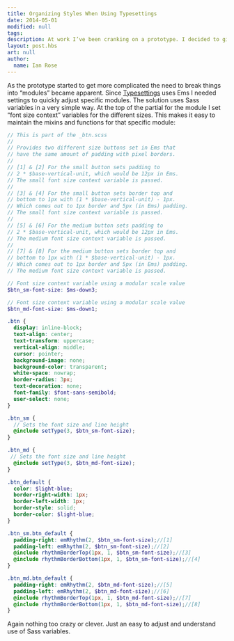 ```yaml
---
title: Organizing Styles When Using Typesettings
date: 2014-05-01
modified: null
tags:
description: At work I’ve been cranking on a prototype. I decided to give a Typesettings a go in more of a production setting that required designing in the browser. Overall the experience has been pretty good.
layout: post.hbs
art: null
author:
  name: Ian Rose
---
```


As the prototype started to get more complicated the need to break things into “modules” became apparent. Since [Typesettings](http://typesettings.io) uses Ems I needed settings to quickly adjust specific modules. The solution uses Sass variables in a very simple way. At the top of the partial for the module I set “font size context” variables for the different sizes. This makes it easy to maintain the mixins and functions for that specific module:

```scss
// This is part of the _btn.scss
//
// Provides two different size buttons set in Ems that
// have the same amount of padding with pixel borders.
//
// [1] & [2] For the small button sets padding to
// 2 * $base-vertical-unit, which would be 12px in Ems.
// The small font size context variable is passed.
//
// [3] & [4] For the small button sets border top and
// bottom to 1px with (1 * $base-vertical-unit) - 1px.
// Which comes out to 1px border and 5px (in Ems) padding.
// The small font size context variable is passed.
//
// [5] & [6] For the medium button sets padding to
// 2 * $base-vertical-unit, which would be 12px in Ems.
// The medium font size context variable is passed.
//
// [7] & [8] For the medium button sets border top and
// bottom to 1px with (1 * $base-vertical-unit) - 1px.
// Which comes out to 1px border and 5px (in Ems) padding.
// The medium font size context variable is passed.

// Font size context variable using a modular scale value
$btn_sm-font-size: $ms-down3;

// Font size context variable using a modular scale value
$btn_md-font-size: $ms-down1;

.btn {
  display: inline-block;
  text-align: center;
  text-transform: uppercase;
  vertical-align: middle;
  cursor: pointer;
  background-image: none;
  background-color: transparent;
  white-space: nowrap;
  border-radius: 3px;
  text-decoration: none;
  font-family: $font-sans-semibold;
  user-select: none;
}

.btn_sm {
  // Sets the font size and line height
  @include setType(3, $btn_sm-font-size);
}

.btn_md {
 // Sets the font size and line height
  @include setType(3, $btn_md-font-size);
}

.btn_default {
  color: $light-blue;
  border-right-width: 1px;
  border-left-width: 1px;
  border-style: solid;
  border-color: $light-blue;
}

.btn_sm.btn_default {
  padding-right: emRhythm(2, $btn_sm-font-size);//[1]
  padding-left: emRhythm(2, $btn_sm-font-size);//[2]
  @include rhythmBorderTop(1px, 1, $btn_sm-font-size);//[3]
  @include rhythmBorderBottom(1px, 1, $btn_sm-font-size);//[4]
}

.btn_md.btn_default {
  padding-right: emRhythm(2, $btn_md-font-size);//[5]
  padding-left: emRhythm(2, $btn_md-font-size);//[6]
  @include rhythmBorderTop(1px, 1, $btn_md-font-size);//[7]
  @include rhythmBorderBottom(1px, 1, $btn_md-font-size);//[8]
}
```

Again nothing too crazy or clever. Just an easy to adjust and understand use of Sass variables.
